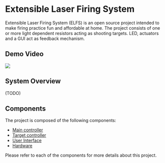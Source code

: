 # Extensible Laser Firing System

Extensible Laser Firing System (ELFS) is an open source project intended to make firing practice fun and affordable at home. The project consists of one or more light dependent resistors acting as shooting targets. LED, actuators and a GUI act as feedback mechanism.

## Demo Video

[![](http://img.youtube.com/vi/4uz0w_4gueM/0.jpg)](http://www.youtube.com/watch?v=4uz0w_4gueM "ELFS Demo")

## System Overview

(TODO)

## Components

The project is composed of the following components:

* [Main controller](firmware/main-controller/README.md)
* [Target controller](firmware/target-controller/README.md)
* [User Interface](software/README.md)
* [Hardware](hardware/README.md)

Please refer to each of the components for more details about this project.
